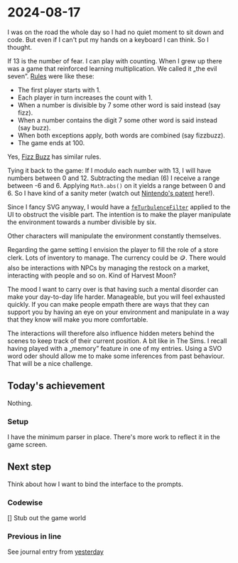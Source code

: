 <!--
SPDX-FileCopyrightText: 2024 André Jaenisch

SPDX-License-Identifier: AGPL-3.0-or-later
-->

# 2024-08-17

I was on the road the whole day so I had no quiet moment to sit down and code.
But even if I can't put my hands on a keyboard I can think. So I thought.

If 13 is the number of fear. I can play with counting. When I grew up there was
a game that reinforced learning multiplication. We called it „the evil seven”.
[Rules][rules] were like these:

- The first player starts with 1.
- Each player in turn increases the count with 1.
- When a number is divisible by 7 some other word is said instead (say fizz).
- When a number contains the digit 7 some other word is said instead (say buzz).
- When both exceptions apply, both words are combined (say fizzbuzz).
- The game ends at 100.

Yes, [Fizz Buzz][fizzbuzz] has similar rules.

Tying it back to the game: If I modulo each number with 13, I will have numbers
between 0 and 12. Subtracting the median (6) I receive a range between -6 and 6.
Applying `Math.abs()` on it yields a range between 0 and 6. So I have kind of a
sanity meter (watch out [Nintendo's patent][patent] here!).

Since I fancy SVG anyway, I would have a [`feTurbulenceFilter`][perlin] applied
to the UI to obstruct the visible part. The intention is to make the player
manipulate the environment towards a number divisible by six.

Other characters will manipulate the environment constantly themselves.

Regarding the game setting I envision the player to fill the role of a store
clerk. Lots of inventory to manage. The currency could be 🪙. There would also
be interactions with NPCs by managing the restock on a market, interacting with
people and so on. Kind of Harvest Moon?

The mood I want to carry over is that having such a mental disorder can make
your day-to-day life harder. Manageable, but you will feel exhausted quickly.
If you can make people empath there are ways that they can support you by
having an eye on your environment and manipulate in a way that they know will
make you more comfortable.

The interactions will therefore also influence hidden meters behind the scenes
to keep track of their current position. A bit like in The Sims. I recall
having played with a „memory” feature in one of my entries. Using a SVO word
oder should allow me to make some inferences from past behaviour. That will be
a nice challenge.

## Today's achievement

Nothing.

### Setup

I have the minimum parser in place. There's more work to reflect it in the
game screen.

## Next step

Think about how I want to bind the interface to the prompts.

### Codewise

[] Stub out the game world

### Previous in line

See journal entry from [yesterday][yesterday]

[fizzbuzz]: https://en.wikipedia.org/wiki/Fizz_buzz
[patent]: https://web.archive.org/web/20160607140154/http://patft.uspto.gov/netacgi/nph-Parser?Sect1=PTO1&Sect2=HITOFF&d=PALL&p=1&u=%2Fnetahtml%2FPTO%2Fsrchnum.htm&r=1&f=G&l=50&s1=6935954.PN.&OS=PN/6935954&RS=PN/6935954
[perlin]: https://developer.mozilla.org/en-US/docs/Web/SVG/Element/feTurbulence
[rules]: https://www.kikisweb.de/gruppen/lernspiele/rechenspiele/sieboesesieben.htm
[yesterday]: ./2024-08-16.md
